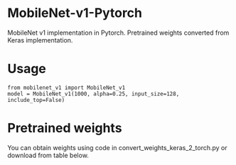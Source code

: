 # MobileNet-v1-Pytorch
MobileNet v1 implementation in Pytorch. Pretrained weights converted from Keras implementation.

# Usage

```
from mobilenet_v1 import MobileNet_v1
model = MobileNet_v1(1000, alpha=0.25, input_size=128, include_top=False)
```

# Pretrained weights

You can obtain weights using code in convert_weights_keras_2_torch.py or download from table below.